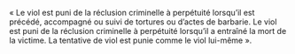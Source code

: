 « Le viol est puni de la réclusion criminelle à perpétuité lorsqu’il est précédé, accompagné ou suivi de tortures ou d’actes de barbarie.
Le viol est puni de la réclusion criminelle à perpétuité lorsqu’il a entraîné la mort de la victime.
La tentative de viol est punie comme le viol lui-même ».